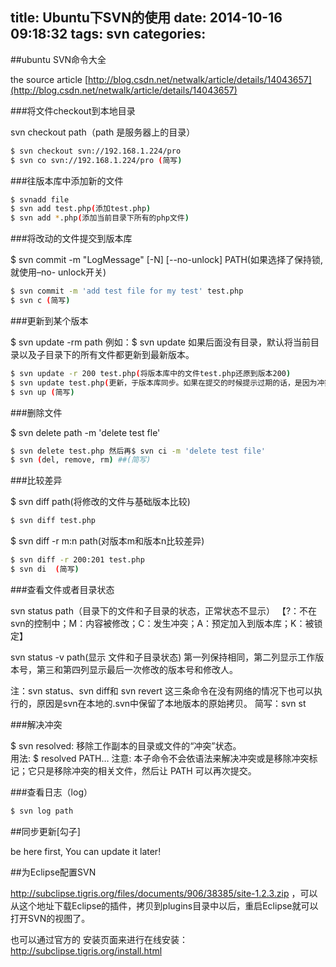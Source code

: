 title: Ubuntu下SVN的使用
date: 2014-10-16 09:18:32
tags: svn
categories:
---
##ubuntu SVN命令大全

the source article [http://blog.csdn.net/netwalk/article/details/14043657](http://blog.csdn.net/netwalk/article/details/14043657)

###将文件checkout到本地目录

svn checkout path（path 是服务器上的目录）
```bash
$ svn checkout svn://192.168.1.224/pro
$ svn co svn://192.168.1.224/pro (简写)
```

###往版本库中添加新的文件

```bash
$ svnadd file   
$ svn add test.php(添加test.php)   
$ svn add *.php(添加当前目录下所有的php文件)   
```

###将改动的文件提交到版本库

$ svn commit -m "LogMessage" [-N] [--no-unlock] PATH(如果选择了保持锁,就使用–no- unlock开关) 
```bash
$ svn commit -m 'add test file for my test' test.php 
$ svn c (简写)
```

###更新到某个版本

$ svn update -rm path 
例如：$ svn update 如果后面没有目录，默认将当前目录以及子目录下的所有文件都更新到最新版本。 
```bash
$ svn update -r 200 test.php(将版本库中的文件test.php还原到版本200)   
$ svn update test.php(更新，于版本库同步。如果在提交的时候提示过期的话，是因为冲突，需要先update，修改文 件，然后清除$ svn resolved，最后再提交commit) 
$ svn up (简写)
```

###删除文件

$ svn delete path -m 'delete test fle' 

```bash
$ svn delete test.php 然后再$ svn ci -m 'delete test file'
$ svn (del, remove, rm) ##(简写)
```

###比较差异

$ svn diff path(将修改的文件与基础版本比较) 
```bash
$ svn diff test.php
```

$ svn diff -r m:n path(对版本m和版本n比较差异) 
```bash 
$ svn diff -r 200:201 test.php 
$ svn di  (简写)
```

###查看文件或者目录状态

svn status path（目录下的文件和子目录的状态，正常状态不显示）
【?：不在svn的控制中；M：内容被修改；C：发生冲突；A：预定加入到版本库；K：被锁定】 

svn status -v path(显示 文件和子目录状态) 
第一列保持相同，第二列显示工作版本号，第三和第四列显示最后一次修改的版本号和修改人。 

注：svn status、svn diff和 svn revert 这三条命令在没有网络的情况下也可以执行的，原因是svn在本地的.svn中保留了本地版本的原始拷贝。 
简写：svn st 

###解决冲突

$ svn resolved: 移除工作副本的目录或文件的“冲突”状态。  
用法: $ resolved PATH… 
注意: 本子命令不会依语法来解决冲突或是移除冲突标记；它只是移除冲突的相关文件，然后让 PATH 可以再次提交。 

###查看日志（log）

```bash
$ svn log path
```

##同步更新[勾子]

be here first, You can update it later!

##为Eclipse配置SVN

http://subclipse.tigris.org/files/documents/906/38385/site-1.2.3.zip ，可以从这个地址下载Eclipse的插件，拷贝到plugins目录中以后，重启Eclipse就可以打开SVN的视图了。

也可以通过官方的 安装页面来进行在线安装：http://subclipse.tigris.org/install.html